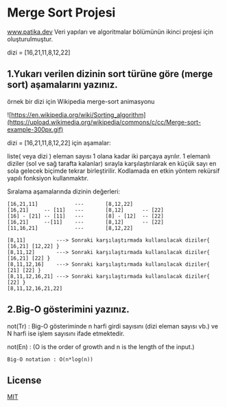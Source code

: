 # Merge Sort Projesi

www.patika.dev Veri yapıları ve algoritmalar bölümünün ikinci projesi için oluşturulmuştur.

dizi = [16,21,11,8,12,22]
## 1.Yukarı verilen dizinin sort türüne göre (merge sort) aşamalarını yazınız.
örnek bir dizi için Wikipedia merge-sort animasyonu

![https://en.wikipedia.org/wiki/Sorting_algorithm](https://upload.wikimedia.org/wikipedia/commons/c/cc/Merge-sort-example-300px.gif)

dizi = [16,21,11,8,12,22] için aşamalar:

liste( veya dizi ) eleman sayısı 1 olana kadar iki parçaya ayrılır.
1 elemanlı diziler (sol ve sağ tarafta kalanlar) sırayla karşılaştırılarak en küçük sayı en sola gelecek biçimde tekrar birleştirilir.
Kodlamada en etkin yöntem rekürsif yapılı fonksiyon kullanmaktır.




Sıralama aşamalarında dizinin değerleri:
```linux
[16,21,11]            ---       [8,12,22]
[16,21]     -- [11]   ---       [8,12]      -- [22]
[16] - [21] -- [11]   ---       [8] - [12]  -- [22]
[16,21]     --[11]    ---       [8,12]      -- [22]
[11,16,21]            ---       [8,12,22]

[8,11]          ---> Sonraki karşılaştırmada kullanılacak diziler{ [16,21] [12,22] }
[8,11,12]       ---> Sonraki karşılaştırmada kullanılacak diziler{ [16,21] [22] }
[8,11,12,16]    ---> Sonraki karşılaştırmada kullanılacak diziler{ [21] [22] }
[8,11,12,16,21] ---> Sonraki karşılaştırmada kullanılacak diziler{ [22] }
[8,11,12,16,21,22]
```

## 2.Big-O gösterimini yazınız. 
not(Tr) : Big-O gösteriminde n harfi girdi sayısını (dizi eleman sayısı vb.) ve N harfi ise işlem sayısını ifade etmektedir.

not(En) : (O is the order of growth and n is the length of the input.)

```
Big-O notation : O(n*log(n))
```


## License
[MIT](https://choosealicense.com/licenses/mit/)
